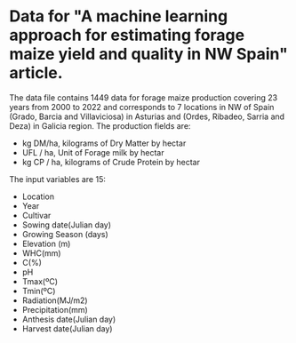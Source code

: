 # Data for "A machine learning approach for estimating forage maize yield and quality in NW Spain" article.
The data file contains 1449 data for forage maize production covering 23 years from 2000 to 2022 and corresponds to 7 locations in NW of Spain (Grado, Barcia and Villaviciosa) in Asturias and (Ordes, Ribadeo, Sarria and Deza) in Galicia region.
The production fields are: 
  * kg DM/ha, kilograms of Dry Matter by hectar 
  * UFL / ha, Unit of Forage milk by hectar
  * kg CP / ha, kilograms of Crude Protein by hectar

The input variables are 15:
* Location
* Year
* Cultivar
* Sowing date(Julian day)
* Growing Season (days)
* Elevation (m)
* WHC(mm)
* C(%)
* pH
* Tmax(ºC)
* Tmin(ºC)
* Radiation(MJ/m2)
* Precipitation(mm)
* Anthesis date(Julian day)
* Harvest date(Julian day)

